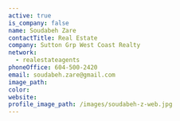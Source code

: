 ```yaml
---
active: true
is_company: false
name: Soudabeh Zare
contactTitle: Real Estate
company: Sutton Grp West Coast Realty
network:
  - realestateagents
phoneOffice: 604-500-2420
email: soudabeh.zare@gmail.com
image_path:
color:
website:
profile_image_path: /images/soudabeh-z-web.jpg
---
```



